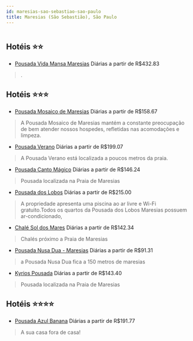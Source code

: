 ```yaml
---
id: maresias-sao-sebastiao-sao-paulo
title: Maresias (São Sebastião), São Paulo
---
```


<center><img src="https://static.hotelurbano.com/reservas/prod0/0/409/5773fbfe8d5ed_pousada-mosaico-de-maresias.jpg" alt="" /></center>


## Hotéis ⭐️⭐️

-    [Pousada Vida Mansa Maresias](https://www.hurb.com/aud/https://www.hurb.com/hoteis/maresias-sao-sebastiao/pousada-vida-mansa-maresias-8640?cmp=18055) Diárias a partir de R$432.83
   > .

## Hotéis ⭐️⭐️⭐️

-    [Pousada Mosaico de Maresias](https://www.hurb.com/aud/https://www.hurb.com/hoteis/maresias/pousada-mosaico-de-maresias-409?cmp=18055) Diárias a partir de R$158.67
   > A Pousada Mosaico de Maresias mantém a constante preocupação de bem atender nossos hospedes, refletidas nas acomodações e limpeza.
-    [Pousada Verano](https://www.hurb.com/aud/https://www.hurb.com/hoteis/sao-sebastiao/pousada-verano-9260?cmp=18055) Diárias a partir de R$199.07
   > A Pousada Verano está localizada a poucos metros da praia.
-    [Pousada Canto Mágico](https://www.hurb.com/aud/https://www.hurb.com/hoteis/maresias/pousada-canto-magico-3050?cmp=18055) Diárias a partir de R$146.24
   > Pousada localizada na Praia de Maresias
-    [Pousada dos Lobos](https://www.hurb.com/aud/https://www.hurb.com/hoteis/maresias/pousada-dos-lobos-4155?cmp=18055) Diárias a partir de R$215.00
   > A propriedade apresenta uma piscina ao ar livre e Wi-Fi gratuito.Todos os quartos da Pousada dos Lobos Maresias possuem ar-condicionado, 
-    [Chalé Sol dos Mares](https://www.hurb.com/aud/https://www.hurb.com/hoteis/maresias/chale-sol-dos-mares-3442?cmp=18055) Diárias a partir de R$142.34
   > Chalés próximo a Praia de Maresias
-    [Pousada Nusa Dua - Maresias](https://www.hurb.com/aud/https://www.hurb.com/hoteis/maresias/pousada-nusa-dua-maresias-3506?cmp=18055) Diárias a partir de R$91.31
   >  a Pousada Nusa Dua fica a 150 metros de maresias
-    [Kyrios Pousada](https://www.hurb.com/aud/https://www.hurb.com/hoteis/maresias/kyrios-pousada-3095?cmp=18055) Diárias a partir de R$143.40
   > Pousada localizada na Praia de Maresias

## Hotéis ⭐️⭐️⭐️⭐️

-    [Pousada Azul Banana](https://www.hurb.com/aud/https://www.hurb.com/hoteis/maresias-sao-sebastiao/pousada-azul-banana-5772?cmp=18055) Diárias a partir de R$191.77
   > A sua casa fora de casa!
